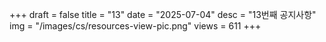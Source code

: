 +++
draft = false
title = "13"
date = "2025-07-04"
desc = "13번째 공지사항"
img = "/images/cs/resources-view-pic.png"
views = 611
+++

